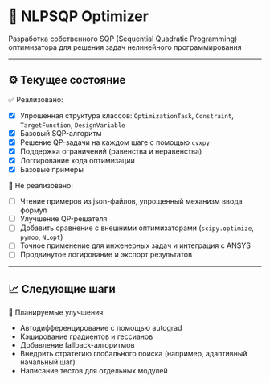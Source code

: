 # 🧠 NLPSQP Optimizer

Разработка собственного SQP (Sequential Quadratic Programming) оптимизатора для решения задач нелинейного программирования

---

## ⚙️ Текущее состояние

✅ Реализовано:
- [x] Упрошенная структура классов: `OptimizationTask`, `Constraint`, `TargetFunction`, `DesignVariable`
- [x] Базовый SQP-алгоритм
- [x] Решение QP-задачи на каждом шаге с помощью `cvxpy`
- [x] Поддержка ограничений (равенства и неравенства)
- [x] Логгирование хода оптимизации
- [x] Базовые примеры

🚧 Не реализовано:
- [ ] Чтение примеров из json-файлов, упрощенный механизм ввода формул
- [ ] Улучшение QP-решателя
- [ ] Добавить сравнение с внешними оптимизаторами (`scipy.optimize`, `pymoo`, `NLopt`)
- [ ] Точное применение для инженерных задач и интеграция с ANSYS
- [ ] Продвинутое логирование и экспорт результатов

---

## 📈 Следующие шаги

🔧 Планируемые улучшения:
- Автодифференцирование с помощью autograd
- Кэширование градиентов и гессианов
- Добавление fallback-алгоритмов
- Внедрить стратегию глобального поиска (например, адаптивный начальный шаг)
- Написание тестов для отдельных модулей
